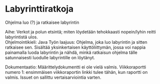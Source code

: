 # Labyrinttiratkoja
Ohjelma luo (?) ja ratkaisee labyrintin

Aihe: Verkot ja polun etsintä; miten löydetään tehokkaasti nopein/lyhin reitti labyrintistä ulos.  
Ohjelmointikieli: Java
Työn laajuus: Ohjelma, joka luo labyrintin ja sitten ratkaisee sen. Sisältää yksinkertaisen käyttöliittymän, jossa voi nappia painamalla luoda labyrintin ja nähdä, minkä ratkaisun ohjelma tälle satunnaisesti luodulle labyrintille on löytänyt. 

Dokumentaatio: Määrittelydokumentti ei ole vielä valmis.
Viikkoraportti numero 1: ensimmäisen viikkoraportin linkki tulee tähän, kun raportti on valmis.
Issuet on sallittu vertaisarviointia varten.
